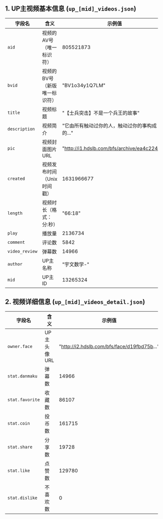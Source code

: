 
## 1. UP主视频基本信息 (`up_[mid]_videos.json`)

| 字段名 | 含义 | 示例值 |
|-------|------|--------|
| `aid` | 视频的AV号（唯一标识符） | 805521873 |
| `bvid` | 视频的BV号（新版唯一标识符） | "BV1o34y1Q7LM" |
| `title` | 视频标题 | "【士兵突击】不是一个兵王的故事" |
| `description` | 视频简介 | "它由所有触动过你的人，触动过你的事构成的..." |
| `pic` | 视频封面图片URL | "http://i1.hdslb.com/bfs/archive/ea4c224b..." |
| `created` | 视频发布时间（Unix时间戳） | 1631966677 |
| `length` | 视频时长（格式：分:秒） | "66:18" |
| `play` | 播放量 | 2136734 |
| `comment` | 评论数 | 5842 |
| `video_review` | 弹幕数 | 14966 |
| `author` | UP主名称 | "宇文数学-" |
| `mid` | UP主ID | 13265324 |



## 2. 视频详细信息 (`up_[mid]_videos_detail.json`)
| 字段名 | 含义 | 示例值 |
|-------|------|--------|
| `owner.face` | UP主头像URL | "http://i2.hdslb.com/bfs/face/d19fbd75b..." |
| `stat.danmaku` | 弹幕数 | 14966 |
| `stat.favorite` | 收藏数 | 86107 |
| `stat.coin` | 投币数 | 161715 |
| `stat.share` | 分享数 | 19728 |
| `stat.like` | 点赞数 | 129780 |
| `stat.dislike` | 不喜欢数 | 0 |